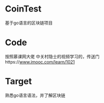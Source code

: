 # CoinTest
基于go语言的区块链项目

# Code
按照慕课网大佬 中关村隐士的视频学习的，传送门https://www.imooc.com/learn/1021

# Target
熟悉go语言语法，并了解区块链
